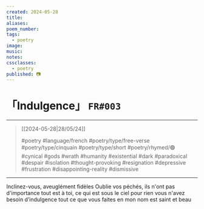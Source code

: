 ```yaml
---
created: 2024-05-28
title:
aliases:
poem_number:
tags:
  - poetry
image:
music:
notes:
cssclasses:
  - poetry
published: 📷
---
```

# 「Indulgence」 `FR#003`

---

> [[2024-05-28|28/05/24]]
> 
> #poetry 
> #language/french 
> #poetry/type/free-verse #poetry/type/cinquain #poetry/type/short 
> #poetry/rhymed/🟢 
> #cynical #gods #wrath #humanity #existential #dark #paradoxical #despair #isolation #thought-provoking #resignation #depressive #frustration #disappointing-reality #dismissive 

---

Inclinez-vous, aveuglément fidèles
Oublie vos péchés, ils n'ont pas d'importance
tout est à toi, ce qui est sous le ciel
pour rien vous n'avez besoin d’indulgence
tout ce que vous faites en mon nom est saint et beau
